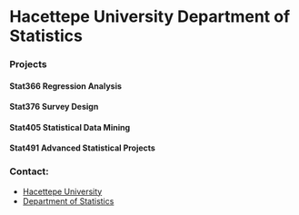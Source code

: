 # Hacettepe University Department of Statistics

### Projects

#### Stat366 Regression Analysis
#### Stat376 Survey Design  
#### Stat405 Statistical Data Mining  
#### Stat491 Advanced Statistical Projects  

### Contact:
- [Hacettepe University]
- [Department of Statistics]

[Hacettepe University]:<https://hacettepe.edu.tr/english>
[Department of Statistics]:<http://www.stat.hacettepe.edu.tr/en>